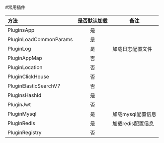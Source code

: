 #常用插件

| 方法 | 是否默认加载 | 备注 |
| :--- | :--: | ---- |
|   PluginsApp   | 是 |  |
|   PluginLoadCommonParams   | 是 |  |
|   PluginLog   | 是 | 加载日志配置文件 |
| PluginAppMap | 否 |  |
| PluginLocation | 否 |  |
| PluginClickHouse | 否 |  |
| PluginElasticSearchV7 | 否 |  |
| PluginsHashId | 是 |  |
| PluginJwt | 否 |  |
| PluginMysql | 是 | 加载mysql配置信息 |
| PluginRedis | 是 | 加载redis配置信息 |
| PluginRegistry | 否 |  |


  
